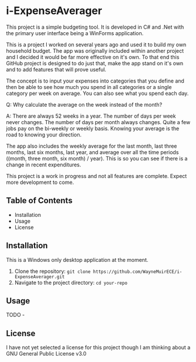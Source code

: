 # i-ExpenseAverager
This project is a simple budgeting tool. It is developed in C# and .Net with the primary user interface being a WinForms application.

This is a project I worked on several years ago and used it to build my own household budget. The app was originally included within another project and I decided it would be far more effective on it's own. To that end this GitHub project is designed to do just that, make the app stand on it's own and to add features that will prove useful.

The concept is to input your expenses into categories that you define and then be able to see how much you spend in all categories or a single category per week on average. You can also see what you spend each day.

Q: Why calculate the average on the week instead of the month?

A: There are always 52 weeks in a year. The number of days per week never changes. The number of days per month always changes. Quite a few jobs pay on the bi-weekly or weekly basis. Knowing your average is the road to knowing your direction.

The app also includes the weekly average for the last month, last three months, last six months, last year, and average over all the time periods ((month, three month, six month) / year). This is so you can see if there is a change in recent expenditures.

This project is a work in progress and not all features are complete. Expect more development to come.

## Table of Contents

- Installation
- Usage
- License

## Installation

This is a Windows only desktop application at the moment.

1. Clone the repository: `git clone https://github.com/WayneMuirECE/i-ExpenseAverager.git`
2. Navigate to the project directory: `cd your-repo`

## Usage

TODO -

## License

I have not yet selected a license for this project though I am thinking about a GNU General Public License v3.0
